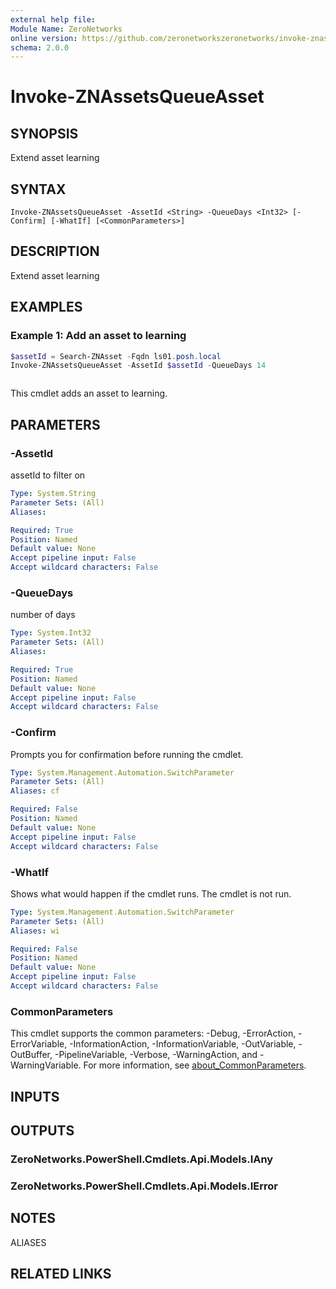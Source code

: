 ```yaml
---
external help file:
Module Name: ZeroNetworks
online version: https://github.com/zeronetworkszeronetworks/invoke-znassetsqueueasset
schema: 2.0.0
---
```


# Invoke-ZNAssetsQueueAsset

## SYNOPSIS
Extend asset learning

## SYNTAX

```
Invoke-ZNAssetsQueueAsset -AssetId <String> -QueueDays <Int32> [-Confirm] [-WhatIf] [<CommonParameters>]
```

## DESCRIPTION
Extend asset learning

## EXAMPLES

### Example 1: Add an asset to learning
```powershell
$assetId = Search-ZNAsset -Fqdn ls01.posh.local
Invoke-ZNAssetsQueueAsset -AssetId $assetId -QueueDays 14
```

```output

```

This cmdlet adds an asset to learning.

## PARAMETERS

### -AssetId
assetId to filter on

```yaml
Type: System.String
Parameter Sets: (All)
Aliases:

Required: True
Position: Named
Default value: None
Accept pipeline input: False
Accept wildcard characters: False
```

### -QueueDays
number of days

```yaml
Type: System.Int32
Parameter Sets: (All)
Aliases:

Required: True
Position: Named
Default value: None
Accept pipeline input: False
Accept wildcard characters: False
```

### -Confirm
Prompts you for confirmation before running the cmdlet.

```yaml
Type: System.Management.Automation.SwitchParameter
Parameter Sets: (All)
Aliases: cf

Required: False
Position: Named
Default value: None
Accept pipeline input: False
Accept wildcard characters: False
```

### -WhatIf
Shows what would happen if the cmdlet runs.
The cmdlet is not run.

```yaml
Type: System.Management.Automation.SwitchParameter
Parameter Sets: (All)
Aliases: wi

Required: False
Position: Named
Default value: None
Accept pipeline input: False
Accept wildcard characters: False
```

### CommonParameters
This cmdlet supports the common parameters: -Debug, -ErrorAction, -ErrorVariable, -InformationAction, -InformationVariable, -OutVariable, -OutBuffer, -PipelineVariable, -Verbose, -WarningAction, and -WarningVariable. For more information, see [about_CommonParameters](http://go.microsoft.com/fwlink/?LinkID=113216).

## INPUTS

## OUTPUTS

### ZeroNetworks.PowerShell.Cmdlets.Api.Models.IAny

### ZeroNetworks.PowerShell.Cmdlets.Api.Models.IError

## NOTES

ALIASES

## RELATED LINKS

